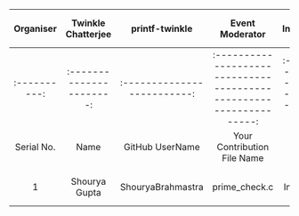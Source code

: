 |Organiser   |Twinkle Chatterjee      |printf-twinkle             |Event Moderator                                                    |Techno International Newtown                         |Happy Learning (Please provide your email)           |
|:----------:|:----------------------:|:-------------------------:|:-----------------------------------------------------------------:|:---------------------------------------------------:|:---------------------------------------------------:|
|:----------:|:----------------------:|:-------------------------:|:-----------------------------------------------------------------:|:---------------------------------------------------:|:---------------------------------------------------:|
|Serial No.  |Name                    |GitHub UserName            |Your Contribution File Name                                        |Institution                                          |Email Id                                             |
|            |                        |                           |                                                                   |                                                     |                                                     |
|1           |Shourya Gupta           |ShouryaBrahmastra          |prime_check.c                                                      |Techno International Newtown                         |gptshourya02@gmail.com                               |
